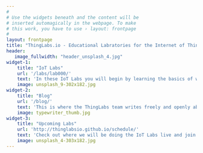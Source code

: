 ```yaml
---
#
# Use the widgets beneath and the content will be
# inserted automagically in the webpage. To make
# this work, you have to use › layout: frontpage
#
layout: frontpage
title: "ThingLabs.io - Educational Labratories for the Internet of Things"
header:
   image_fullwidth: "header_unsplash_4.jpg"
widget-1:
    title: "IoT Labs"
    url: '/labs/lab000/'
    text: 'In these IoT Labs you will begin by learning the basics of working with micro-controllers and sensors, and move on to connecting them to the Internet. You will learn how to leverage Cloud IoT services to collect data and control devices and use advanced services like machine learning and analytics to discover insights using your <em>Things</em>.'
    image: unsplash_9-302x182.jpg
widget-2:
    title: "Blog"
    url: '/blog/'
    text: 'This is where the ThingLabs team writes freely and openly about whatever is on our mind...sometimes that&apos;s nothing...sometimes that&apos;s robots. You never really know.'
    image: typewriter_thumb.jpg
widget-3:
    title: "Upcoming Labs"
    url: 'http://thinglabsio.github.io/schedule/'
    text: 'Check out where we will be doing the IoT Labs live and join us for a fun filled few hours.'
    image: unsplash_4-303x182.jpg
---
```

